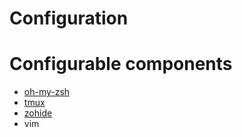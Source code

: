 # Configuration

# Configurable components

* [oh-my-zsh](https://github.com/ohmyzsh/ohmyzsh/)
* [tmux](https://github.com/tmux/tmux)
* [zohide](https://github.com/ajeetdsouza/zoxide)
* vim
